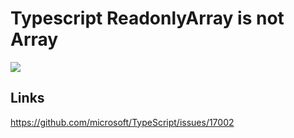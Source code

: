 # Typescript ReadonlyArray is not Array

[![](https://img.shields.io/endpoint?url=https://raw.githubusercontent.com/cncolder/demo/master/shields/codesandbox.json)](https://githubbox.com/cncolder/demo/tree/master/typescript-readonlyarray-is-not-array)

## Links

https://github.com/microsoft/TypeScript/issues/17002
